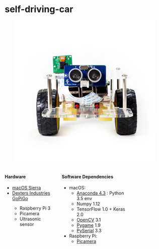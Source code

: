 # self-driving-car

<p align="center">
  <img src="img/GoPiGo.jpg"/>
</p>

[comment]: <> (Needs a companion CSS file to format Two cols)
<div style='float:left; width:30%'>
<h4>Hardware</h4>
<ul>
    <li><a href="https://www.apple.com/macos/sierra/">macOS Sierra</a></li>
    <li><a href="https://www.dexterindustries.com/GoPiGo/">Dexters Industries GoPiGo</a></li>
      <ul>
          <li>Raspberry Pi 3</li>
          <li>Picamera</li>
          <li>Ultrasonic sensor</li>
      </ul>
      </li>
</ul>
</div>

<div style='float:left; width:40%; margin-left:30px'>
<h4>Software Dependencies</h4>
<ul>
  <li>macOS:
  <ul>
    <li><a href="https://www.continuum.io/anaconda-overview">Anaconda 4.3</a> : Python 3.5 env</li>
    <li>Numpy 1.12</li>
    <li>TensorFlow 1.0 + Keras 2.0</li>
    <li><a href="http://opencv.org/">OpenCV</a> 3.1</li>
    <li><a href="https://www.pygame.org/docs/)">Pygame</a> 1.9</li>
    <li><a href="https://pypi.python.org/pypi/pyserial">PySerial</a> 3.3</li>
  </ul>
  <li>Raspberry Pi:
    <ul>
    <li><a href="http://picamera.readthedocs.io/en/release-1.13/">Picamera</a></li>
  </ul>
 </ul>

</div>
